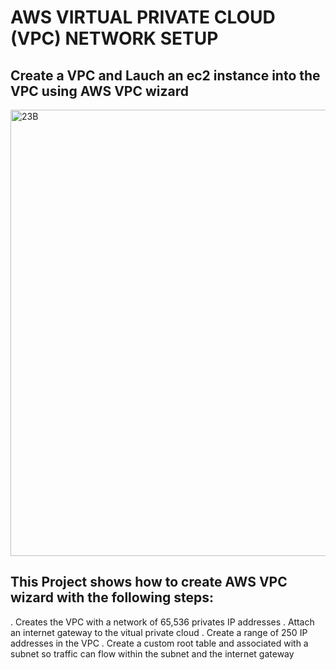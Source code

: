 # AWS VIRTUAL PRIVATE CLOUD (VPC) NETWORK SETUP

## Create a VPC and Lauch an ec2 instance into the VPC using AWS VPC wizard

<img width="714" alt="23B" src="https://github.com/Gailpositive/Empty-Repo/assets/111061512/4f5da7ae-7378-42f3-8fd6-42925f073564">

  
 ## This Project shows how to create AWS VPC wizard with the following steps:
 . Creates the VPC with a network of 65,536 privates IP addresses
 . Attach an internet gateway to the vitual private cloud 
 . Create a range of 250 IP addresses in the VPC
 . Create a custom root table and associated with a subnet so traffic can flow within the subnet and the internet gateway
 

